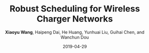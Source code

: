 ---
title: "Robust Scheduling for Wireless Charger Networks"
collection: conf_publications
sname: INFOCOM'19
fname: Proceedings of the 38th Annual IEEE International Conference on Computer Communications (INFOCOM)
author: <strong>Xiaoyu Wang</strong>, Haipeng Dai, He Huang, Yunhuai Liu, Guihai Chen, and Wanchun Dou
place: Paris, France
mydate: April 29-May 2, 2019
accept_rate: 288/1464 = 19.7%
paperurl: 'http://cs.nju.edu.cn/daihp/dh/RULE-INFOCOM2019.pdf'
plain: '/files/bib/plainRULE.html'
bibtex: '/files/bib/texRULE.txt'
date: 2019-04-29
---